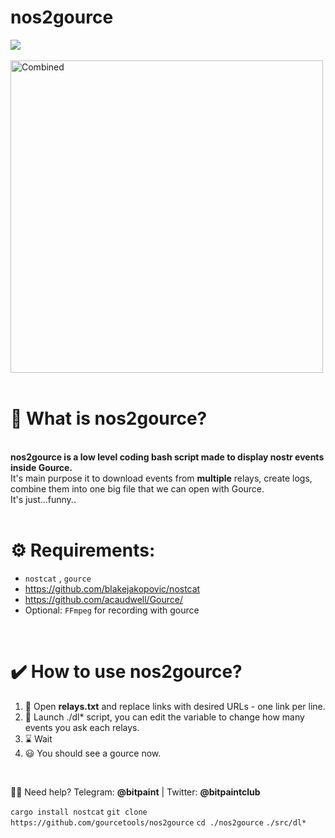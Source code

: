 
# <b>nos2gource</b>                  <br>
<img src="https://img.shields.io/badge/License-MIT-orange.svg"> <br> <br>
 <img src="https://nostr.build/i/2226.png" alt="Combined" width="500px"> <br> <br>


# <b>🍩 What is nos2gource?</b><br>
<br>
<b>nos2gource is a low level coding bash script made to display nostr events inside Gource.</b><br>
It's main purpose it to download events from <b>multiple</b> relays, create logs, combine them into one big file that we can open with Gource.<br>
It's just...funny..<br>
<br>

# <b>⚙️ Requirements:</b><br>
- `nostcat` , `gource` <br>
- https://github.com/blakejakopovic/nostcat <br>
- https://github.com/acaudwell/Gource/    <br>
- Optional: `FFmpeg` for recording with gource<br>
<br>

 
# <b>✔️ How to use nos2gource?</b><br>
1) 📜  Open <b>relays.txt</b> and replace links with desired URLs - one link per line.<br>
2) 🧰  Launch ./dl* script, you can edit the variable to change how many events you ask each relays.
3) ⌛  Wait
4) 😃  You should see a gource now.<br>
<br>


🙋‍♂️ Need help? Telegram: <b>@bitpaint</b> | Twitter: <b>@bitpaintclub<br></b>

`cargo install nostcat`
`git clone https://github.com/gourcetools/nos2gource`
`cd ./nos2gource`
`./src/dl*`

